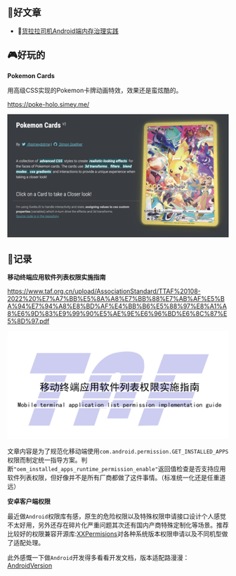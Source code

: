
## 📖好文章
* 📄[货拉拉司机Android端内存治理实践](https://mp.weixin.qq.com/s/8LLI_BvsLj938jqMdOlTWg) 

## 🎮好玩的

**Pokemon Cards**

用高级CSS实现的Pokemon卡牌动画特效，效果还是蛮炫酷的。

https://poke-holo.simey.me/

![20240523095401.png](imgs/20240523095401.png)
 
 ## 📝记录

 **移动终端应用软件列表权限实施指南**

 https://www.taf.org.cn/upload/AssociationStandard/TTAF%20108-2022%20%E7%A7%BB%E5%8A%A8%E7%BB%88%E7%AB%AF%E5%BA%94%E7%94%A8%E8%BD%AF%E4%BB%B6%E5%88%97%E8%A1%A8%E6%9D%83%E9%99%90%E5%AE%9E%E6%96%BD%E6%8C%87%E5%8D%97.pdf

  ![20240521100428.png](imgs/20240521100428.png)

  文章内容是为了规范化移动端使用`com.android.permission.GET_INSTALLED_APPS`权限而制定统一指导方案。判断`"oem_installed_apps_runtime_permission_enable"`返回值检查是否支持应用软件列表权限，但好像并不是所有厂商都做了这件事情。（标准统一化还是任重道远）

**安卓客户端权限**

最近做`Android`权限库有感，原生的危险权限以及特殊权限申请接口设计个人感觉不太好用，另外还存在碎片化严重问题其次还有国内产商特殊定制化等场景。推荐比较好的权限兼容开源库:[XXPermisions](https://github.com/getActivity/XXPermissions)对各种系统版本权限申请以及不同机型做了适配处理。

此外感慨一下做`Android`开发得多看看开发文档，版本适配路漫漫：[AndroidVersion](https://developer.android.com/about/versions?hl=zh-cn)


